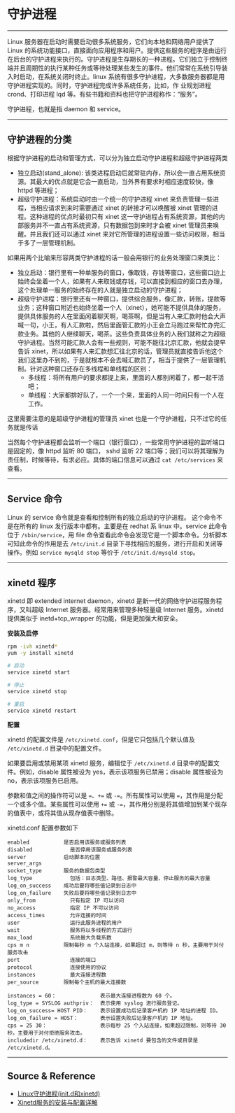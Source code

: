 # 守护进程

---

Linux 服务器在启动时需要启动很多系统服务，它们向本地和网络用户提供了 Linux 的系统功能接口，直接面向应用程序和用户。提供这些服务的程序是由运行在后台的守护进程来执行的。守护进程是生存期长的一种进程。它们独立于控制终端并且周期性的执行某种任务或等待处理某些发生的事件。他们常常在系统引导装入时启动，在系统关闭时终止。linux 系统有很多守护进程，大多数服务器都是用守护进程实现的。同时，守护进程完成许多系统任务，比如，作 业规划进程 crond、打印进程 lqd 等。有些书籍和资料也把守护进程称作：“服务”。

守护进程，也就是指 daemon 和 service。

---

## 守护进程的分类

根据守护进程的启动和管理方式，可以分为独立启动守护进程和超级守护进程两类

- 独立启动(stand_alone): 该类进程启动后就常驻内存，所以会一直占用系统资源。其最大的优点就是它会一直启动，当外界有要求时相应速度较快，像 httpd 等进程；
- 超级守护进程：系统启动时由一个统一的守护进程 xinet 来负责管理一些进程，当相应请求到来时需要通过 xinet 的转接才可以唤醒被 xinet 管理的进程。这种进程的优点时最初只有 xinet 这一守护进程占有系统资源，其他的内部服务并不一直占有系统资源，只有数据包到来时才会被 xinet 管理员来唤醒。并且我们还可以通过 xinet 来对它所管理的进程设置一些访问权限，相当于多了一层管理机制。

如果用两个比喻来形容两类守护进程的话一般会用银行的业务处理窗口来类比：

- 独立启动：银行里有一种单服务的窗口，像取钱，存钱等窗口，这些窗口边上始终会坐着一个人，如果有人来取钱或存钱，可以直接到相应的窗口去办理，这个处理单一服务的始终存在的人就是独立启动的守护进程；
- 超级守护进程：银行里还有一种窗口，提供综合服务，像汇款，转账，提款等业务；这种窗口附近也始终坐着一个人（xinet），她可能不提供具体的服务，提供具体服务的人在里面闲着聊天啊，喝茶啊，但是当有人来汇款时他会大声喊一句，小王，有人汇款啦，然后里面管汇款的小王会立马跑过来帮忙办完汇款业务。其他的人继续聊天，喝茶。这些负责具体业务的人我们就称之为超级守护进程。当然可能汇款人会有一些规则，可能不能往北京汇款，他就会提早告诉 xinet，所以如果有人来汇款想汇往北京的话，管理员就直接告诉他这个我们这里办不到的，于是就根本不会去喊汇款员了，相当于提供了一层管理机制。针对这种窗口还存在多线程和单线程的区别：
  - 多线程：将所有用户的要求都提上来，里面的人都别闲着了，都一起干活吧；
  - 单线程：大家都排好队了，一个一个来，里面的人同一时间只有一个人在工作。

这里需要注意的是超级守护进程的管理员 xinet 也是一个守护进程，只不过它的任务就是传话

当然每个守护进程都会监听一个端口（银行窗口），一些常用守护进程的监听端口是固定的，像 httpd 监听 80 端口， sshd 监听 22 端口等；我们可以将其理解为责任制，时候等待，有求必应。具体的端口信息可以通过 `cat /etc/services` 来查看。

---

## Service 命令

Linux 的 service 命令就是查看和控制所有的独立启动的守护进程。 这个命令不是在所有的 linux 发行版本中都有。主要是在 redhat 系 linux 中。service 此命令位于 `/sbin/service`，用 file 命令查看此命令会发现它是一个脚本命令。分析脚本可知此命令的作用是去 `/etc/init.d` 目录下寻找相应的服务，进行开启和关闭等操作。例如 `service mysqld stop` 等价于 `/etc/init.d/mysqld stop`。

---

## xinetd 程序

xinetd 即 extended internet daemon，xinetd 是新一代的网络守护进程服务程序，又叫超级 Internet 服务器。经常用来管理多种轻量级 Internet 服务。xinetd 提供类似于 inetd+tcp_wrapper 的功能，但是更加强大和安全。

**安装及启停**

```bash
rpm -ivh xinetd*
yum -y install xinetd
```

```bash
# 启动
service xinetd start

# 停止
service xinetd stop

# 重启
service xinetd restart
```

**配置**

xinetd 的配置文件是 `/etc/xinetd.conf`，但是它只包括几个默认值及 `/etc/xinetd.d` 目录中的配置文件。

如果要启用或禁用某项 xinetd 服务，编辑位于 `/etc/xinetd.d` 目录中的配置文件。例如，disable 属性被设为 yes，表示该项服务已禁用；disable 属性被设为 no，表示该项服务已启用。

参数和值之间的操作符可以是 `=`、`+=` 或 `-=`。所有属性可以使用 `=`，其作用是分配一个或多个值。某些属性可以使用 `+=` 或 `-=`，其作用分别是将其值增加到某个现存的值表中，或将其值从现存值表中删除。

xinetd.conf 配置参数如下
```
enabled	          是否启用该服务或服务列表
disabled	        是否停用该服务或服务列表
server	          启动脚本的位置
server_args
socket_type	      服务的数据包类型
log_type	        包括：日志类型、路径、报警最大容量、停止服务的最大容量
log_on_success	  成功后要将哪些值记录到日志中
log_on_failure	  失败后要将哪些值记录到日志中
only_from	        只有指定 IP 可以访问
no_access	        指定 IP 不可以访问
access_times	    允许连接的时间
user	            运行此服务进程的用户
wait	            服务将以多线程的方式运行
max_load	        系统最大负载系数
cps m n	          限制每秒 m 个入站连接，如果超过 m，则等待 n 秒，主要用于对付服务攻击
port	            连接的端口
protocol	        连接使用的协议
instances	        最大连接进程数
per_source	      限制每个主机的最大连接数

instances = 60：              表示最大连接进程数为 60 个。
log_type = SYSLOG authpriv：  表示使用 syslog 进行服务登记。
log_on_success= HOST PID：    表示设置成功后记录客户机的 IP 地址的进程 ID。
log_on_failure = HOST：       表示设置失败后记录客户机的 IP 地址。
cps = 25 30：                 表示每秒 25 个入站连接，如果超过限制，则等待 30 秒。主要用于对付拒绝服务攻击。
includedir /etc/xinetd.d：    表示告诉 xinetd 要包含的文件或目录是 /etc/xinetd.d。
```

---

## Source & Reference

* [Linux守护进程(init.d和xinetd)](https://www.cnblogs.com/itech/archive/2010/12/27/1914846.html)
* [Xinetd服务的安装与配置详解](https://www.cnblogs.com/sunsky303/p/10940700.html)
